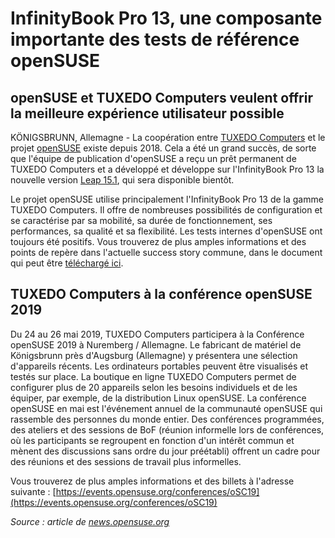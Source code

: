 # InfinityBook Pro 13, une composante importante des tests de référence openSUSE

## openSUSE et TUXEDO Computers veulent offrir la meilleure expérience utilisateur possible
KÖNIGSBRUNN, Allemagne - La coopération entre [TUXEDO Computers](https://www.tuxedocomputers.com/) et le projet [openSUSE](https://www.opensuse.org/) existe depuis 2018. Cela a été un grand succès, de sorte que l'équipe de publication d'openSUSE a reçu un prêt permanent de TUXEDO Computers et a développé et développe sur l'InfinityBook Pro 13 la nouvelle version [Leap 15.1](https://software.opensuse.org/distributions/leap/15_1), qui sera disponible bientôt.  

Le projet openSUSE utilise principalement l'InfinityBook Pro 13 de la gamme TUXEDO Computers. Il offre de nombreuses possibilités de configuration et se caractérise par sa mobilité, sa durée de fonctionnement, ses performances, sa qualité et sa flexibilité. Les tests internes d'openSUSE ont toujours été positifs. Vous trouverez de plus amples informations et des points de repère dans l'actuelle success story commune, dans le document qui peut être [téléchargé ici](https://cloud.tuxedo.de/index.php/s/6H3NbEfs5T5wFkT).

## TUXEDO Computers à la conférence openSUSE 2019
Du 24 au 26 mai 2019, TUXEDO Computers participera à la Conférence openSUSE 2019 à Nuremberg / Allemagne. Le fabricant de matériel de Königsbrunn près d'Augsburg (Allemagne) y présentera une sélection d'appareils récents. Les ordinateurs portables peuvent être visualisés et testés sur place. La boutique en ligne TUXEDO Computers permet de configurer plus de 20 appareils selon les besoins individuels et de les équiper, par exemple, de la distribution Linux openSUSE. La conférence openSUSE en mai est l'événement annuel de la communauté openSUSE qui rassemble des personnes du monde entier. Des conférences programmées, des ateliers et des sessions de BoF (réunion informelle lors de conférences, où les participants se regroupent en fonction d'un intérêt commun et mènent des discussions sans ordre du jour préétabli) offrent un cadre pour des réunions et des sessions de travail plus informelles.  

Vous trouverez de plus amples informations et des billets à l'adresse suivante : [https://events.opensuse.org/conferences/oSC19](https://events.opensuse.org/conferences/oSC19)

*Source : article de [news.opensuse.org](https://news.opensuse.org/2019/05/15/infinitybook-pro-13-as-an-important-part-of-the-opensuse-reference-tests/)*
